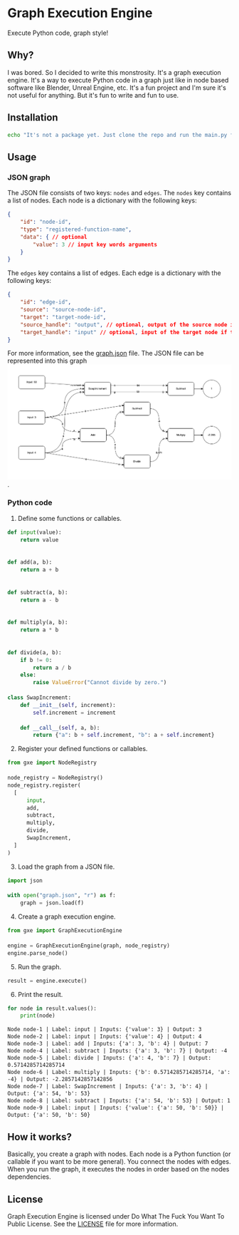 # Graph Execution Engine
Execute Python code, graph style!

## Why?
I was bored. So I decided to write this monstrosity. It's a graph execution engine. It's a way to execute Python code in a graph just like in node based software like Blender, Unreal Engine, etc. It's a fun project and I'm sure it's not useful for anything. But it's fun to write and fun to use.

## Installation
```bash
echo "It's not a package yet. Just clone the repo and run the main.py file."
```

## Usage
### JSON graph
The JSON file consists of two keys: `nodes` and `edges`. The `nodes` key contains a list of nodes. Each node is a dictionary with the following keys:
```json
{
    "id": "node-id",
    "type": "registered-function-name",
    "data": { // optional
        "value": 3 // input key words arguments
    }
}
```
The `edges` key contains a list of edges. Each edge is a dictionary with the following keys:
```json
{
    "id": "edge-id",
    "source": "source-node-id",
    "target": "target-node-id",
    "source_handle": "output", // optional, output of the source node if the source node has multiple outputs (dictionary)
    "target_handle": "input" // optional, input of the target node if the target node has multiple inputs
}
```
For more information, see the [graph.json](graph.json) file. The JSON file can be represented into this graph ![graph](graph.png).
### Python code
1. Define some functions or callables.
```python
def input(value):
    return value


def add(a, b):
    return a + b


def subtract(a, b):
    return a - b


def multiply(a, b):
    return a * b


def divide(a, b):
    if b != 0:
        return a / b
    else:
        raise ValueError("Cannot divide by zero.")

class SwapIncrement:
    def __init__(self, increment):
        self.increment = increment

    def __call__(self, a, b):
        return {"a": b + self.increment, "b": a + self.increment}
```
2. Register your defined functions or callables.
```python
from gxe import NodeRegistry

node_registry = NodeRegistry()
node_registry.register(
  [
      input,
      add,
      subtract,
      multiply,
      divide,
      SwapIncrement,
  ]
)
```
3. Load the graph from a JSON file.
```python
import json

with open("graph.json", "r") as f:
    graph = json.load(f)
```
4. Create a graph execution engine.
```python
from gxe import GraphExecutionEngine

engine = GraphExecutionEngine(graph, node_registry)
engine.parse_node()
```
5. Run the graph.
```python
result = engine.execute()
```
6. Print the result.
```python
for node in result.values():
    print(node)
```
```
Node node-1 | Label: input | Inputs: {'value': 3} | Output: 3
Node node-2 | Label: input | Inputs: {'value': 4} | Output: 4
Node node-3 | Label: add | Inputs: {'a': 3, 'b': 4} | Output: 7
Node node-4 | Label: subtract | Inputs: {'a': 3, 'b': 7} | Output: -4
Node node-5 | Label: divide | Inputs: {'a': 4, 'b': 7} | Output: 0.5714285714285714
Node node-6 | Label: multiply | Inputs: {'b': 0.5714285714285714, 'a': -4} | Output: -2.2857142857142856
Node node-7 | Label: SwapIncrement | Inputs: {'a': 3, 'b': 4} | Output: {'a': 54, 'b': 53}
Node node-8 | Label: subtract | Inputs: {'a': 54, 'b': 53} | Output: 1
Node node-9 | Label: input | Inputs: {'value': {'a': 50, 'b': 50}} | Output: {'a': 50, 'b': 50}
```

## How it works?
Basically, you create a graph with nodes. Each node is a Python function (or callable if you want to be more general). You connect the nodes with edges. When you run the graph, it executes the nodes in order based on the nodes dependencies.

## License
Graph Execution Engine is licensed under Do What The Fuck You Want To Public License. See the [LICENSE](LICENSE) file for more information.
